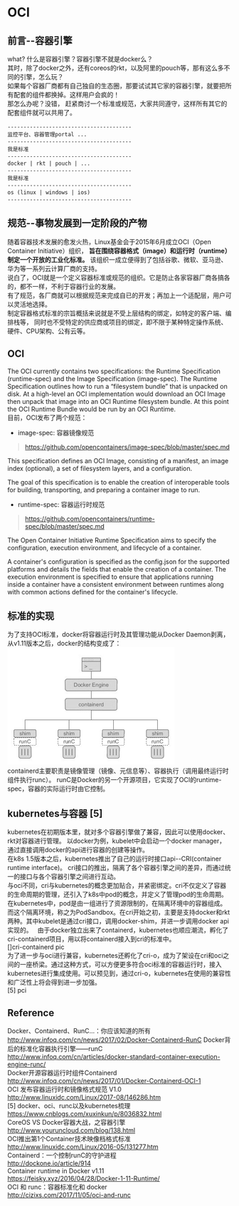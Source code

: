 # OCI
## 前言--容器引擎
what? 什么是容器引擎？容器引擎不就是docker么？  
其时，除了docker之外，还有coreos的rkt，以及阿里的pouch等，那有这么多不同的引擎，怎么玩？  
如果每个容器厂商都有自己独自的生态圈，那要试试其它家的容器引擎，就要把所有配套的组件都换掉。这样用户会疯的！  
那怎么办呢？没错， 赶紧商讨一个标准或规范，大家共同遵守，这样所有其它的配套组件就可以共用了。  
```
---------------------------------------
监控平台、容器管理portal ...
---------------------------------------
我是标准
---------------------------------------
docker | rkt | pouch | ...
---------------------------------------
我是标准
---------------------------------------
os (linux | windows | ios)
---------------------------------------
```
## 规范--事物发展到一定阶段的产物
随着容器技术发展的愈发火热，Linux基金会于2015年6月成立OCI（Open Container Initiative）组织，
**旨在围绕容器格式（image）和运行时（runtime）制定一个开放的工业化标准。**
该组织一成立便得到了包括谷歌、微软、亚马逊、华为等一系列云计算厂商的支持。  
说白了，OCI就是一个定义容器标准或规范的组织。它是防止各家容器厂商各搞各的，都不一样，不利于容器行业的发展。  
有了规范，各厂商就可以根据规范来完成自已的开发；再加上一个适配层，用户可以灵活地选择。  
制定容器格式标准的宗旨概括来说就是不受上层结构的绑定，如特定的客户端、编排栈等，
同时也不受特定的供应商或项目的绑定，即不限于某种特定操作系统、硬件、CPU架构、公有云等。  
## OCI
The OCI currently contains two specifications: the Runtime Specification (runtime-spec) and the Image Specification (image-spec). 
The Runtime Specification outlines how to run a “filesystem bundle” that is unpacked on disk. 
At a high-level an OCI implementation would download an OCI Image then unpack that image into an OCI Runtime filesystem bundle. 
At this point the OCI Runtime Bundle would be run by an OCI Runtime.  
目前，OCI发布了两个规范：
- image-spec:  容器镜像规范  
> https://github.com/opencontainers/image-spec/blob/master/spec.md  

This specification defines an OCI Image, consisting of a manifest, an image index (optional), 
a set of filesystem layers, and a configuration.

The goal of this specification is to enable the creation of interoperable tools 
for building, transporting, and preparing a container image to run.

- runtime-spec:  容器运行时规范
> https://github.com/opencontainers/runtime-spec/blob/master/spec.md    

The Open Container Initiative Runtime Specification aims to specify 
the configuration, execution environment, and lifecycle of a container.

A container's configuration is specified as the config.json for the supported platforms 
and details the fields that enable the creation of a container. 
The execution environment is specified to ensure that applications running inside a container 
have a consistent environment between runtimes along with common actions defined for the container's lifecycle.
## 标准的实现
为了支持OCI标准，docker将容器运行时及其管理功能从Docker Daemon剥离，从v1.11版本之后，docker的结构变成了：  
![](https://github.com/fffffreedom/Pictures/blob/master/docker-arch.png)  
containerd主要职责是镜像管理（镜像、元信息等）、容器执行（调用最终运行时组件执行runc）。
runC是Docker的另一个开源项目，它实现了OCI的runtime-spec，容器的实际运行时由它控制。  
## kubernetes与容器 [5]
kubernetes在初期版本里，就对多个容器引擎做了兼容，因此可以使用docker、rkt对容器进行管理。
以docker为例，kubelet中会启动一个docker manager，通过直接调用docker的api进行容器的创建等操作。  
在k8s 1.5版本之后，kubernetes推出了自己的运行时接口api--CRI(container runtime interface)。
cri接口的推出，隔离了各个容器引擎之间的差异，而通过统一的接口与各个容器引擎之间进行互动。  
与oci不同，cri与kubernetes的概念更加贴合，并紧密绑定。cri不仅定义了容器的生命周期的管理，还引入了k8s中pod的概念，并定义了管理pod的生命周期。在kubernetes中，pod是由一组进行了资源限制的，在隔离环境中的容器组成。而这个隔离环境，称之为PodSandbox。在cri开始之初，主要是支持docker和rkt两种。其中kubelet是通过cri接口，调用docker-shim，并进一步调用docker api实现的。  
由于docker独立出来了containerd，kubernetes也顺应潮流，孵化了cri-containerd项目，用以将containerd接入到cri的标准中。  
[]cri-containerd pic  
为了进一步与oci进行兼容，kubernetes还孵化了cri-o，成为了架设在cri和oci之间的一座桥梁。通过这种方式，可以方便更多符合oci标准的容器运行时，接入kubernetes进行集成使用。可以预见到，通过cri-o，kubernetes在使用的兼容性和广泛性上将会得到进一步加强。  
[5] pci  
## Reference
Docker、Containerd、RunC...：你应该知道的所有  
http://www.infoq.com/cn/news/2017/02/Docker-Containerd-RunC
Docker背后的标准化容器执行引擎——runC  
http://www.infoq.com/cn/articles/docker-standard-container-execution-engine-runc/  
Docker开源容器运行时组件Containerd  
http://www.infoq.com/cn/news/2017/01/Docker-Containerd-OCI-1  
OCI 发布容器运行时和镜像格式规范 V1.0  
http://www.linuxidc.com/Linux/2017-08/146286.htm  
[5] docker、oci、runc以及kubernetes梳理  
https://www.cnblogs.com/xuxinkun/p/8036832.html  
CoreOS VS Docker容器大战，之容器引擎  
http://www.youruncloud.com/blog/138.html  
OCI推出第1个Container技术映像档格式标准  
http://www.linuxidc.com/Linux/2016-05/131277.htm  
Containerd：一个控制runC的守护进程  
http://dockone.io/article/914  
Container runtime in Docker v1.11  
https://feisky.xyz/2016/04/28/Docker-1-11-Runtime/  
OCI 和 runc：容器标准化和 docker  
http://cizixs.com/2017/11/05/oci-and-runc  
